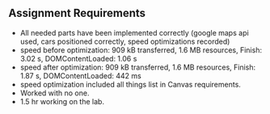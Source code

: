 ## Assignment Requirements
- All needed parts have been implemented correctly (google maps api used, cars positioned correctly, speed optimizations recorded)
- speed before optimization: 909 kB transferred, 1.6 MB resources, Finish: 3.02 s, DOMContentLoaded: 1.06 s
- speed after optimization:  909 kB transferred, 1.6 MB resources, Finish: 1.87 s, DOMContentLoaded: 442 ms
- speed optimization included all things list in Canvas requirements.
- Worked with no one.
- 1.5 hr working on the lab.